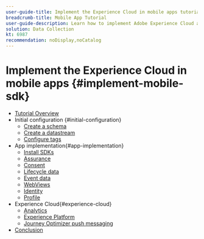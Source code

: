 ```yaml
---
user-guide-title: Implement the Experience Cloud in mobile apps tutorial
breadcrumb-title: Mobile App Tutorial
user-guide-description: Learn how to implement Adobe Experience Cloud applications in mobile apps with Experience Platform Mobile SDK.
solution: Data Collection
kt: 6987
recommendation: noDisplay,noCatalog
---
```


# Implement the Experience Cloud in mobile apps {#implement-mobile-sdk}

+ [Tutorial Overview](overview.md)
+ Initial configuration {#initial-configuration}
  + [Create a schema](create-schema.md)
  + [Create a datastream](create-datastream.md)
  + [Configure tags](configure-tags.md)
+ App implementation{#app-implementation}
  + [Install SDKs](install-sdks.md)
  + [Assurance](assurance.md)
  + [Consent](consent.md)
  + [Lifecycle data](lifecycle-data.md)
  + [Event data](events.md)
  + [WebViews](web-views.md)
  + [Identity](identity.md)
  + [Profile](profile.md)
+ Experience Cloud{#experience-cloud}
  + [Analytics](analytics.md)
  + [Experience Platform](platform.md)
  + [Journey Optimizer push messaging](journey-optimizer-push.md)
+ [Conclusion](conclusion.md)